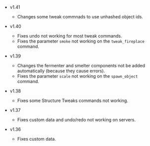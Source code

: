 - v1.41
  - Changes some tweak commnads to use unhashed object ids.

- v1.40
  - Fixes undo not working for most tweak commands.
  - Fixes the parameter `smoke` not working on the `tweak_fireplace` command.

- v1.39
  - Changes the fermenter and smelter components not be added automatically (because they cause errors).
  - Fixes the parameter `scale` not working on the `spawn_object` command.

- v1.38
  - Fixes some Structure Tweaks commands not working.

- v1.37
  - Fixes custom data and undo/redo not working on servers.

- v1.36
  - Fixes custom data.
